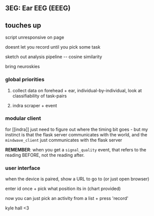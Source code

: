 ## 3EG: Ear EEG (EEEG)

## touches up

script unresponsive on page

doesnt let you record until you pick some task

sketch out analysis pipeline -- cosine similarity

bring neuroskies

### global priorities

1. collect data on forehead + ear, individual-by-individual, look at classifiability of task-pairs

2. indra scraper + event

### modular client

for [[indra]] just need to figure out where the timing bit goes - but my instinct is that the flask server communicates with the world, and the ```mindwave_client``` just communicates with the flask server

**REMEMBER**:  when you get a `signal_quality` event, that refers to the reading BEFORE, not the reading after.

### user interface
when the device is paired, show a URL to go to (or just open browser)

enter id once + pick what position its in (chart provided)

now you can just pick an activity from a list + press 'record'


kyle hall <3